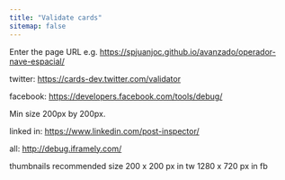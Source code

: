```yaml
---
title: "Validate cards"
sitemap: false
---
```



Enter the page URL
e.g.
https://spjuanjoc.github.io/avanzado/operador-nave-espacial/


twitter:
https://cards-dev.twitter.com/validator

facebook:
https://developers.facebook.com/tools/debug/

Min size 200px by 200px.

linked in:
https://www.linkedin.com/post-inspector/


all:
http://debug.iframely.com/

thumbnails recommended size 
200 x 200 px in tw
1280 x 720 px in fb
